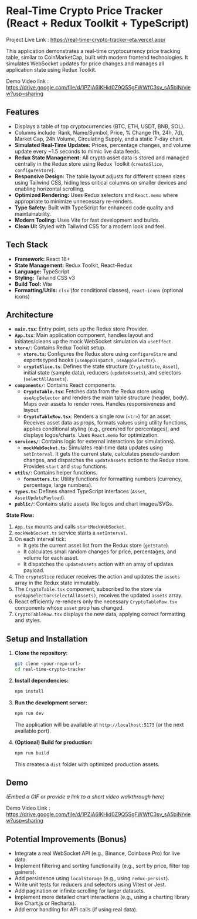 # Real-Time Crypto Price Tracker (React + Redux Toolkit + TypeScript)

Project Live Link : https://real-time-crypto-tracker-eta.vercel.app/

This application demonstrates a real-time cryptocurrency price tracking table, similar to CoinMarketCap, built with modern frontend technologies. It simulates WebSocket updates for price changes and manages all application state using Redux Toolkit.

Demo Video link : https://drive.google.com/file/d/1PZjA6IKHid0Z9Q5SgFWWfC3sv_sA5biN/view?usp=sharing


## Features

* Displays a table of top cryptocurrencies (BTC, ETH, USDT, BNB, SOL).
* Columns include: Rank, Name/Symbol, Price, % Change (1h, 24h, 7d), Market Cap, 24h Volume, Circulating Supply, and a static 7-day chart.
* **Simulated Real-Time Updates:** Prices, percentage changes, and volume update every ~1.5 seconds to mimic live data feeds.
* **Redux State Management:** All crypto asset data is stored and managed centrally in the Redux store using Redux Toolkit (`createSlice`, `configureStore`).
* **Responsive Design:** The table layout adjusts for different screen sizes using Tailwind CSS, hiding less critical columns on smaller devices and enabling horizontal scrolling.
* **Optimized Rendering:** Uses Redux selectors and `React.memo` where appropriate to minimize unnecessary re-renders.
* **Type Safety:** Built with TypeScript for enhanced code quality and maintainability.
* **Modern Tooling:** Uses Vite for fast development and builds.
* **Clean UI:** Styled with Tailwind CSS for a modern look and feel.

## Tech Stack

* **Framework:** React 18+
* **State Management:** Redux Toolkit, React-Redux
* **Language:** TypeScript
* **Styling:** Tailwind CSS v3
* **Build Tool:** Vite
* **Formatting/Utils:** `clsx` (for conditional classes), `react-icons` (optional icons)

## Architecture

* **`main.tsx`**: Entry point, sets up the Redux store Provider.
* **`App.tsx`**: Main application component, handles layout and initiates/cleans up the mock WebSocket simulation via `useEffect`.
* **`store/`**: Contains Redux Toolkit setup.
    * **`store.ts`**: Configures the Redux store using `configureStore` and exports typed hooks (`useAppDispatch`, `useAppSelector`).
    * **`cryptoSlice.ts`**: Defines the state structure (`CryptoState`, `Asset`), initial state (sample data), reducers (`updateAssets`), and selectors (`selectAllAssets`).
* **`components/`**: Contains React components.
    * **`CryptoTable.tsx`**: Fetches data from the Redux store using `useAppSelector` and renders the main table structure (header, body). Maps over assets to render rows. Handles responsiveness and layout.
    * **`CryptoTableRow.tsx`**: Renders a single row (`<tr>`) for an asset. Receives asset data as props, formats values using utility functions, applies conditional styling (e.g., green/red for percentages), and displays logos/charts. Uses `React.memo` for optimization.
* **`services/`**: Contains logic for external interactions (or simulations).
    * **`mockWebSocket.ts`**: Simulates real-time data updates using `setInterval`. It gets the current state, calculates pseudo-random changes, and dispatches the `updateAssets` action to the Redux store. Provides `start` and `stop` functions.
* **`utils/`**: Contains helper functions.
    * **`formatters.ts`**: Utility functions for formatting numbers (currency, percentage, large numbers).
* **`types.ts`**: Defines shared TypeScript interfaces (`Asset`, `AssetUpdatePayload`).
* **`public/`**: Contains static assets like logos and chart images/SVGs.

**State Flow:**

1.  `App.tsx` mounts and calls `startMockWebSocket`.
2.  `mockWebSocket.ts` service starts a `setInterval`.
3.  On each interval tick:
    * It gets the current asset list from the Redux store (`getState`).
    * It calculates small random changes for price, percentages, and volume for each asset.
    * It dispatches the `updateAssets` action with an array of updates payload.
4.  The `cryptoSlice` reducer receives the action and updates the `assets` array in the Redux state immutably.
5.  The `CryptoTable.tsx` component, subscribed to the store via `useAppSelector(selectAllAssets)`, receives the updated `assets` array.
6.  React efficiently re-renders only the necessary `CryptoTableRow.tsx` components whose `asset` prop has changed.
7.  `CryptoTableRow.tsx` displays the new data, applying correct formatting and styles.

## Setup and Installation

1.  **Clone the repository:**
    ```bash
    git clone <your-repo-url>
    cd real-time-crypto-tracker
    ```
2.  **Install dependencies:**
    ```bash
    npm install
    ```
3.  **Run the development server:**
    ```bash
    npm run dev
    ```
    The application will be available at `http://localhost:5173` (or the next available port).

4.  **(Optional) Build for production:**
    ```bash
    npm run build
    ```
    This creates a `dist` folder with optimized production assets.

## Demo

*(Embed a GIF or provide a link to a short video walkthrough here)*

Demo Video Link : https://drive.google.com/file/d/1PZjA6IKHid0Z9Q5SgFWWfC3sv_sA5biN/view?usp=sharing

## Potential Improvements (Bonus)

* Integrate a real WebSocket API (e.g., Binance, Coinbase Pro) for live data.
* Implement filtering and sorting functionality (e.g., sort by price, filter top gainers).
* Add persistence using `localStorage` (e.g., using `redux-persist`).
* Write unit tests for reducers and selectors using Vitest or Jest.
* Add pagination or infinite scrolling for larger datasets.
* Implement more detailed chart interactions (e.g., using a charting library like Chart.js or Recharts).
* Add error handling for API calls (if using real data).
